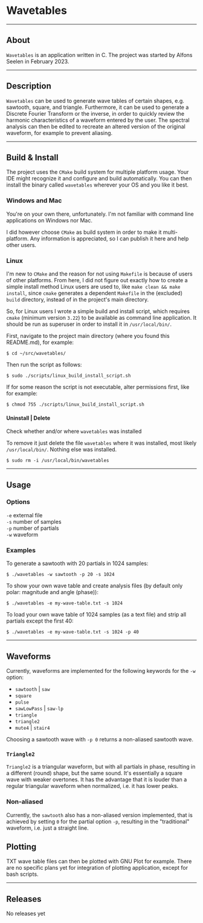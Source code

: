 # Wavetables

---

## About

`Wavetables` is an application written in C.
The project was started by Alfons Seelen in February 2023.

---

## Description
`Wavetables` can be used to generate wave tables of certain shapes,
e.g. sawtooth, square, and triangle.
Furthermore, it can be used to generate a Discrete Fourier Transform
or the inverse, in order to quickly review the harmonic
characteristics of a waveform entered by the user.
The spectral analysis can then be edited to recreate
an altered version of the original waveform, for example to prevent
aliasing.

---

## Build & Install

The project uses the `CMake` build system for multiple
platform usage. Your IDE might recognize it and configure and build
automatically. You can then install the binary called `wavetables`
wherever your OS and you like it best.

### Windows and Mac

You're on your own there, unfortunately. I'm not familiar with
command line applications on Windows nor Mac.

I did however choose
`CMake` as build system in order to make it multi-platform. Any
information is appreciated, so I can publish it here and help other
users.

### Linux 

I'm new to `CMake` and the reason for not using `Makefile` is because
of users of other platforms. From here, I did not figure out exactly
how to create a simple install method Linux users are used to, like
`make clean && make install`, since `cmake` generates a dependent
`Makefile` in the (excluded) `build` directory, instead of in the
project's main directory.

So, for Linux users I wrote a simple build and install script, which
requires `cmake` (minimum version `3.22`) to be available as
command line application. It should be run as superuser in order
to install it in `/usr/local/bin/`.

First, navigate to the project main directory (where you found this
README.md), for example:

`$ cd ~/src/wavetables/`

Then run the script as follows:

`$ sudo ./scripts/linux_build_install_script.sh`

If for some reason the script is not executable, alter permissions
first, like for example:

`$ chmod 755 ./scripts/linux_build_install_script.sh`

#### Uninstall | Delete

Check whether and/or where `wavetables` was installed 

To remove it just delete the file `wavetables` where it was installed,
most likely `/usr/local/bin/`. Nothing else was installed.

`$ sudo rm -i /usr/local/bin/wavetables`

---

## Usage

### Options

`-e` external file  
`-s` number of samples  
`-p` number of partials  
`-w` waveform

### Examples

To generate a sawtooth with 20 partials in 1024 samples:

`$ ./wavetables -w sawtooth -p 20 -s 1024`

To show your own wave table and create analysis files
(by default only polar: magnitude and angle (phase)):

`$ ./wavetables -e my-wave-table.txt -s 1024`

To load your own wave table of 1024 samples (as a text file)
and strip all partials except the first 40:

`$ ./wavetables -e my-wave-table.txt -s 1024 -p 40`

---

## Waveforms

Currently, waveforms are implemented for the following
keywords for the `-w` option:

* `sawtooth` | `saw`
* `square`
* `pulse`
* `sawLowPass` | `saw-lp`
* `triangle`
* `triangle2`
* `mute4` | `stair4`

Choosing a sawtooth wave with `-p 0` returns a non-aliased
sawtooth wave.

### `Triangle2`

`Triangle2` is a triangular waveform, but with all partials in phase,
resulting in a different (round) shape, but the same sound.
It's essentially a square wave with weaker overtones.
It has the advantage that it is louder than a regular triangular
waveform when normalized, i.e. it has lower peaks.

### Non-aliased

Currently, the `sawtooth` also has a non-aliased version implemented,
that is achieved by setting `0` for the partial option `-p`,
resulting in the "traditional" waveform, i.e. just a straight line.

## Plotting

TXT wave table files can then be plotted with GNU Plot for example.
There are no specific plans yet for integration of plotting
application, except for bash scripts.

---

## Releases

No releases yet